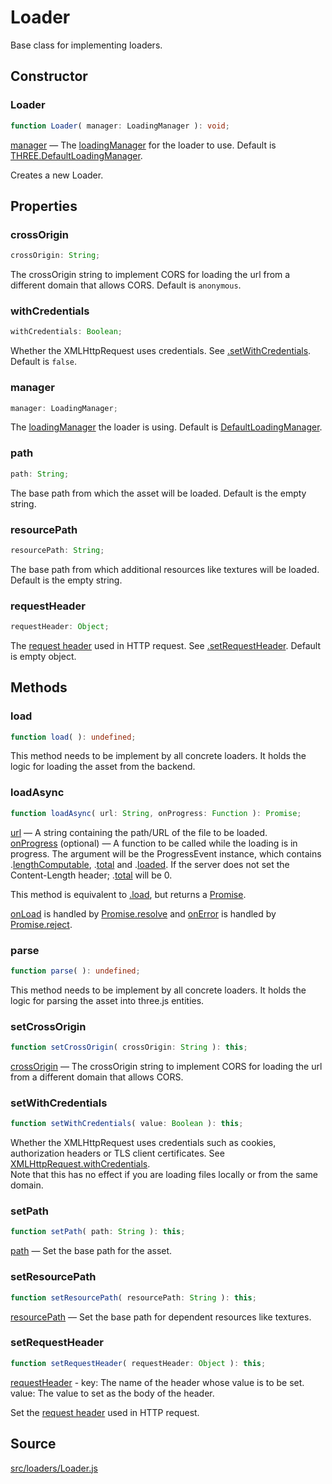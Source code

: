 # Loader

Base class for implementing loaders.

## Constructor

### Loader

  
  
```ts  
function Loader( manager: LoadingManager ): void;  
```  

[manager](en\loaders\managers\LoadingManager.html) — The
[loadingManager](en\loaders\managers\LoadingManager.html) for the loader to
use. Default is
[THREE.DefaultLoadingManager](en\loaders\managers\LoadingManager.html).

Creates a new Loader.

## Properties

### crossOrigin

  
  
```ts  
crossOrigin: String;  
```  

The crossOrigin string to implement CORS for loading the url from a different
domain that allows CORS. Default is `anonymous`.

### withCredentials

  
  
```ts  
withCredentials: Boolean;  
```  

Whether the XMLHttpRequest uses credentials. See [.setWithCredentials](#).
Default is `false`.

### manager

  
  
```ts  
manager: LoadingManager;  
```  

The [loadingManager](en\loaders\managers\LoadingManager.html) the loader is
using. Default is
[DefaultLoadingManager](en\loaders\managers\DefaultLoadingManager.html).

### path

  
  
```ts  
path: String;  
```  

The base path from which the asset will be loaded. Default is the empty
string.

### resourcePath

  
  
```ts  
resourcePath: String;  
```  

The base path from which additional resources like textures will be loaded.
Default is the empty string.

### requestHeader

  
  
```ts  
requestHeader: Object;  
```  

The <a href="https://developer.mozilla.org/en-
US/docs/Glossary/Request_header">request header</a> used in HTTP request. See
[.setRequestHeader](#). Default is empty object.

## Methods

### load

  
  
```ts  
function load( ): undefined;  
```  

This method needs to be implement by all concrete loaders. It holds the logic
for loading the asset from the backend.

### loadAsync

  
  
```ts  
function loadAsync( url: String, onProgress: Function ): Promise;  
```  

[url](#) — A string containing the path/URL of the file to be loaded.  
[onProgress](#) (optional) — A function to be called while the loading is in
progress. The argument will be the ProgressEvent instance, which contains
.[lengthComputable](#), .[total](#) and .[loaded](#). If the server does not
set the Content-Length header; .[total](#) will be 0.  

This method is equivalent to [.load](#), but returns a <a
href="https://developer.mozilla.org/en-
US/docs/Web/JavaScript/Reference/Global_Objects/Promise">Promise</a>.

[onLoad](#) is handled by <a href="https://developer.mozilla.org/en-
US/docs/Web/JavaScript/Reference/Global_Objects/Promise/resolve">Promise.resolve</a>
and [onError](#) is handled by <a href="https://developer.mozilla.org/en-
US/docs/Web/JavaScript/Reference/Global_Objects/Promise/reject">Promise.reject</a>.

### parse

  
  
```ts  
function parse( ): undefined;  
```  

This method needs to be implement by all concrete loaders. It holds the logic
for parsing the asset into three.js entities.

### setCrossOrigin

  
  
```ts  
function setCrossOrigin( crossOrigin: String ): this;  
```  

[crossOrigin](#) — The crossOrigin string to implement CORS for loading the
url from a different domain that allows CORS.

### setWithCredentials

  
  
```ts  
function setWithCredentials( value: Boolean ): this;  
```  

Whether the XMLHttpRequest uses credentials such as cookies, authorization
headers or TLS client certificates. See <a
href="https://developer.mozilla.org/en-
US/docs/Web/API/XMLHttpRequest/withCredentials">XMLHttpRequest.withCredentials</a>.  
Note that this has no effect if you are loading files locally or from the same
domain.

### setPath

  
  
```ts  
function setPath( path: String ): this;  
```  

[path](#) — Set the base path for the asset.

### setResourcePath

  
  
```ts  
function setResourcePath( resourcePath: String ): this;  
```  

[resourcePath](#) — Set the base path for dependent resources like textures.

### setRequestHeader

  
  
```ts  
function setRequestHeader( requestHeader: Object ): this;  
```  

[requestHeader](#) - key: The name of the header whose value is to be set.
value: The value to set as the body of the header.  
  
Set the <a href="https://developer.mozilla.org/en-
US/docs/Glossary/Request_header">request header</a> used in HTTP request.

## Source

<a
href="https://github.com/mrdoob/three.js/blob/master/src/loaders/Loader.js">src/loaders/Loader.js</a>

